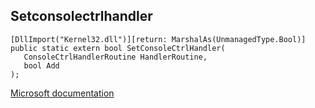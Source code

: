 ## Setconsolectrlhandler

```
[DllImport("Kernel32.dll")][return: MarshalAs(UnmanagedType.Bool)]
public static extern bool SetConsoleCtrlHandler(
   ConsoleCtrlHandlerRoutine HandlerRoutine,
   bool Add
);
```

[Microsoft documentation](https://docs.microsoft.com/en-us/windows/console/setconsolectrlhandler)
